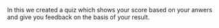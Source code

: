 In this we created a quiz which shows your score based on your anwers and give you feedback on the basis of your result.
